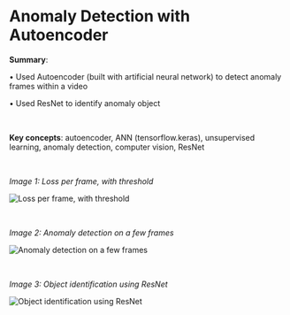 # Anomaly Detection with Autoencoder

**Summary**:

•	Used Autoencoder (built with artificial neural network) to detect anomaly frames within a video

•	Used ResNet to identify anomaly object

<br/>

**Key concepts**: autoencoder, ANN (tensorflow.keras), unsupervised learning, anomaly detection, computer vision, ResNet

<br/>

*Image 1: Loss per frame, with threshold*

![Loss per frame, with threshold](https://user-images.githubusercontent.com/40149500/174890550-8659f2ed-ade4-41f2-a98a-93f52d46adfc.png)

<br/>

*Image 2: Anomaly detection on a few frames*

![Anomaly detection on a few frames](https://user-images.githubusercontent.com/40149500/174890883-7cd171bf-3f66-4332-b72c-fca2ed4b9671.png)

<br/>

*Image 3: Object identification using ResNet*

![Object identification using ResNet](https://user-images.githubusercontent.com/40149500/174891649-689f8b23-4793-4daf-bd44-2fd1f0f1a34d.png)
